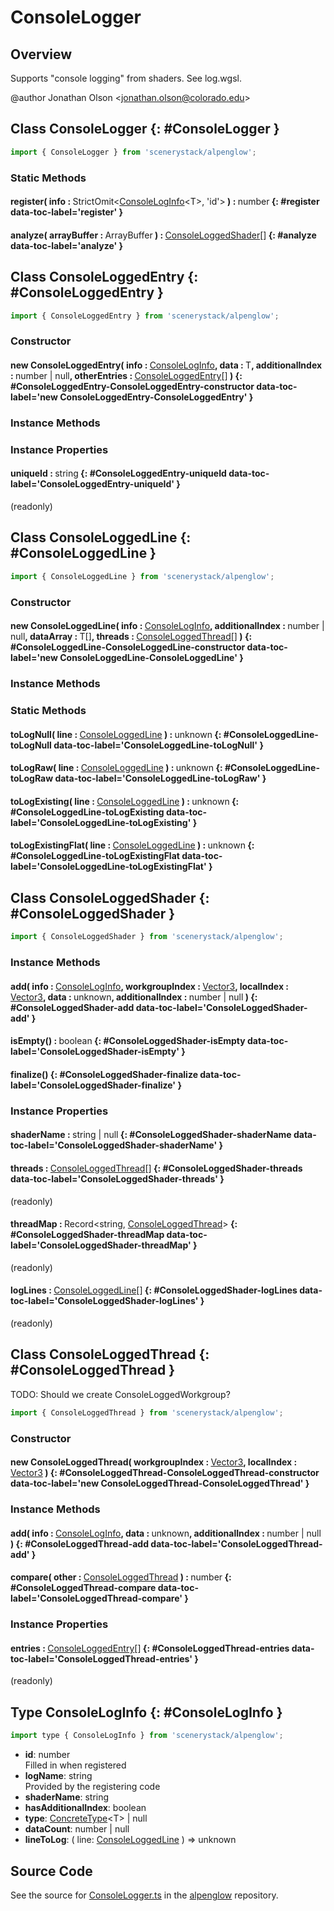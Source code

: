 # ConsoleLogger

## Overview

Supports "console logging" from shaders. See log.wgsl.

@author Jonathan Olson &lt;jonathan.olson@colorado.edu&gt;

## Class ConsoleLogger {: #ConsoleLogger }


```js
import { ConsoleLogger } from 'scenerystack/alpenglow';
```
### Static Methods

#### register( info : <span style="font-weight: 400;">StrictOmit&lt;[ConsoleLogInfo](../alpenglow/ConsoleLogger.md#ConsoleLogInfo)&lt;T&gt;, 'id'&gt;</span> ) : <span style="font-weight: 400;"><span style="color: hsla(calc(var(--md-hue) + 180deg),80%,40%,1);">number</span></span> {: #register data-toc-label='register' }

#### analyze( arrayBuffer : <span style="font-weight: 400;">ArrayBuffer</span> ) : <span style="font-weight: 400;">[ConsoleLoggedShader](../alpenglow/ConsoleLogger.md#ConsoleLoggedShader)[]</span> {: #analyze data-toc-label='analyze' }



## Class ConsoleLoggedEntry {: #ConsoleLoggedEntry }


```js
import { ConsoleLoggedEntry } from 'scenerystack/alpenglow';
```
### Constructor

#### new ConsoleLoggedEntry( info : <span style="font-weight: 400;">[ConsoleLogInfo](../alpenglow/ConsoleLogger.md#ConsoleLogInfo)</span>, data : <span style="font-weight: 400;">T</span>, additionalIndex : <span style="font-weight: 400;"><span style="color: hsla(calc(var(--md-hue) + 180deg),80%,40%,1);">number</span> | <span style="color: hsla(calc(var(--md-hue) + 180deg),80%,40%,1);">null</span></span>, otherEntries : <span style="font-weight: 400;">[ConsoleLoggedEntry](../alpenglow/ConsoleLogger.md#ConsoleLoggedEntry)[]</span> ) {: #ConsoleLoggedEntry-ConsoleLoggedEntry-constructor data-toc-label='new ConsoleLoggedEntry-ConsoleLoggedEntry' }

### Instance Methods



### Instance Properties

#### uniqueId : <span style="font-weight: 400;"><span style="color: hsla(calc(var(--md-hue) + 180deg),80%,40%,1);">string</span></span> {: #ConsoleLoggedEntry-uniqueId data-toc-label='ConsoleLoggedEntry-uniqueId' }

(readonly)



## Class ConsoleLoggedLine {: #ConsoleLoggedLine }


```js
import { ConsoleLoggedLine } from 'scenerystack/alpenglow';
```
### Constructor

#### new ConsoleLoggedLine( info : <span style="font-weight: 400;">[ConsoleLogInfo](../alpenglow/ConsoleLogger.md#ConsoleLogInfo)</span>, additionalIndex : <span style="font-weight: 400;"><span style="color: hsla(calc(var(--md-hue) + 180deg),80%,40%,1);">number</span> | <span style="color: hsla(calc(var(--md-hue) + 180deg),80%,40%,1);">null</span></span>, dataArray : <span style="font-weight: 400;">T[]</span>, threads : <span style="font-weight: 400;">[ConsoleLoggedThread](../alpenglow/ConsoleLogger.md#ConsoleLoggedThread)[]</span> ) {: #ConsoleLoggedLine-ConsoleLoggedLine-constructor data-toc-label='new ConsoleLoggedLine-ConsoleLoggedLine' }

### Instance Methods



### Static Methods

#### toLogNull( line : <span style="font-weight: 400;">[ConsoleLoggedLine](../alpenglow/ConsoleLogger.md#ConsoleLoggedLine)</span> ) : <span style="font-weight: 400;"><span style="color: hsla(calc(var(--md-hue) + 180deg),80%,40%,1);">unknown</span></span> {: #ConsoleLoggedLine-toLogNull data-toc-label='ConsoleLoggedLine-toLogNull' }

#### toLogRaw( line : <span style="font-weight: 400;">[ConsoleLoggedLine](../alpenglow/ConsoleLogger.md#ConsoleLoggedLine)</span> ) : <span style="font-weight: 400;"><span style="color: hsla(calc(var(--md-hue) + 180deg),80%,40%,1);">unknown</span></span> {: #ConsoleLoggedLine-toLogRaw data-toc-label='ConsoleLoggedLine-toLogRaw' }

#### toLogExisting( line : <span style="font-weight: 400;">[ConsoleLoggedLine](../alpenglow/ConsoleLogger.md#ConsoleLoggedLine)</span> ) : <span style="font-weight: 400;"><span style="color: hsla(calc(var(--md-hue) + 180deg),80%,40%,1);">unknown</span></span> {: #ConsoleLoggedLine-toLogExisting data-toc-label='ConsoleLoggedLine-toLogExisting' }

#### toLogExistingFlat( line : <span style="font-weight: 400;">[ConsoleLoggedLine](../alpenglow/ConsoleLogger.md#ConsoleLoggedLine)</span> ) : <span style="font-weight: 400;"><span style="color: hsla(calc(var(--md-hue) + 180deg),80%,40%,1);">unknown</span></span> {: #ConsoleLoggedLine-toLogExistingFlat data-toc-label='ConsoleLoggedLine-toLogExistingFlat' }



## Class ConsoleLoggedShader {: #ConsoleLoggedShader }


```js
import { ConsoleLoggedShader } from 'scenerystack/alpenglow';
```
### Instance Methods

#### add( info : <span style="font-weight: 400;">[ConsoleLogInfo](../alpenglow/ConsoleLogger.md#ConsoleLogInfo)</span>, workgroupIndex : <span style="font-weight: 400;">[Vector3](../dot/Vector3.md)</span>, localIndex : <span style="font-weight: 400;">[Vector3](../dot/Vector3.md)</span>, data : <span style="font-weight: 400;"><span style="color: hsla(calc(var(--md-hue) + 180deg),80%,40%,1);">unknown</span></span>, additionalIndex : <span style="font-weight: 400;"><span style="color: hsla(calc(var(--md-hue) + 180deg),80%,40%,1);">number</span> | <span style="color: hsla(calc(var(--md-hue) + 180deg),80%,40%,1);">null</span></span> ) {: #ConsoleLoggedShader-add data-toc-label='ConsoleLoggedShader-add' }

#### isEmpty() : <span style="font-weight: 400;"><span style="color: hsla(calc(var(--md-hue) + 180deg),80%,40%,1);">boolean</span></span> {: #ConsoleLoggedShader-isEmpty data-toc-label='ConsoleLoggedShader-isEmpty' }

#### finalize() {: #ConsoleLoggedShader-finalize data-toc-label='ConsoleLoggedShader-finalize' }

### Instance Properties

#### shaderName : <span style="font-weight: 400;"><span style="color: hsla(calc(var(--md-hue) + 180deg),80%,40%,1);">string</span> | <span style="color: hsla(calc(var(--md-hue) + 180deg),80%,40%,1);">null</span></span> {: #ConsoleLoggedShader-shaderName data-toc-label='ConsoleLoggedShader-shaderName' }

#### threads : <span style="font-weight: 400;">[ConsoleLoggedThread](../alpenglow/ConsoleLogger.md#ConsoleLoggedThread)[]</span> {: #ConsoleLoggedShader-threads data-toc-label='ConsoleLoggedShader-threads' }

(readonly)

#### threadMap : <span style="font-weight: 400;">Record&lt;<span style="color: hsla(calc(var(--md-hue) + 180deg),80%,40%,1);">string</span>, [ConsoleLoggedThread](../alpenglow/ConsoleLogger.md#ConsoleLoggedThread)&gt;</span> {: #ConsoleLoggedShader-threadMap data-toc-label='ConsoleLoggedShader-threadMap' }

(readonly)

#### logLines : <span style="font-weight: 400;">[ConsoleLoggedLine](../alpenglow/ConsoleLogger.md#ConsoleLoggedLine)[]</span> {: #ConsoleLoggedShader-logLines data-toc-label='ConsoleLoggedShader-logLines' }

(readonly)



## Class ConsoleLoggedThread {: #ConsoleLoggedThread }


TODO: Should we create ConsoleLoggedWorkgroup?

```js
import { ConsoleLoggedThread } from 'scenerystack/alpenglow';
```
### Constructor

#### new ConsoleLoggedThread( workgroupIndex : <span style="font-weight: 400;">[Vector3](../dot/Vector3.md)</span>, localIndex : <span style="font-weight: 400;">[Vector3](../dot/Vector3.md)</span> ) {: #ConsoleLoggedThread-ConsoleLoggedThread-constructor data-toc-label='new ConsoleLoggedThread-ConsoleLoggedThread' }

### Instance Methods

#### add( info : <span style="font-weight: 400;">[ConsoleLogInfo](../alpenglow/ConsoleLogger.md#ConsoleLogInfo)</span>, data : <span style="font-weight: 400;"><span style="color: hsla(calc(var(--md-hue) + 180deg),80%,40%,1);">unknown</span></span>, additionalIndex : <span style="font-weight: 400;"><span style="color: hsla(calc(var(--md-hue) + 180deg),80%,40%,1);">number</span> | <span style="color: hsla(calc(var(--md-hue) + 180deg),80%,40%,1);">null</span></span> ) {: #ConsoleLoggedThread-add data-toc-label='ConsoleLoggedThread-add' }

#### compare( other : <span style="font-weight: 400;">[ConsoleLoggedThread](../alpenglow/ConsoleLogger.md#ConsoleLoggedThread)</span> ) : <span style="font-weight: 400;"><span style="color: hsla(calc(var(--md-hue) + 180deg),80%,40%,1);">number</span></span> {: #ConsoleLoggedThread-compare data-toc-label='ConsoleLoggedThread-compare' }

### Instance Properties

#### entries : <span style="font-weight: 400;">[ConsoleLoggedEntry](../alpenglow/ConsoleLogger.md#ConsoleLoggedEntry)[]</span> {: #ConsoleLoggedThread-entries data-toc-label='ConsoleLoggedThread-entries' }

(readonly)



## Type ConsoleLogInfo {: #ConsoleLogInfo }


```js
import type { ConsoleLogInfo } from 'scenerystack/alpenglow';
```


- **id**: <span style="color: hsla(calc(var(--md-hue) + 180deg),80%,40%,1);">number</span>
<br>  Filled in when registered
- **logName**: <span style="color: hsla(calc(var(--md-hue) + 180deg),80%,40%,1);">string</span>
<br>  Provided by the registering code
- **shaderName**: <span style="color: hsla(calc(var(--md-hue) + 180deg),80%,40%,1);">string</span>
- **hasAdditionalIndex**: <span style="color: hsla(calc(var(--md-hue) + 180deg),80%,40%,1);">boolean</span>
- **type**: [ConcreteType](../alpenglow/ConcreteType.md)&lt;T&gt; | <span style="color: hsla(calc(var(--md-hue) + 180deg),80%,40%,1);">null</span>
- **dataCount**: <span style="color: hsla(calc(var(--md-hue) + 180deg),80%,40%,1);">number</span> | <span style="color: hsla(calc(var(--md-hue) + 180deg),80%,40%,1);">null</span>
- **lineToLog**: ( line: [ConsoleLoggedLine](../alpenglow/ConsoleLogger.md#ConsoleLoggedLine) ) =&gt; <span style="color: hsla(calc(var(--md-hue) + 180deg),80%,40%,1);">unknown</span>




## Source Code

See the source for [ConsoleLogger.ts](https://github.com/phetsims/alpenglow/blob/main/js/webgpu/compute/ConsoleLogger.ts) in the [alpenglow](https://github.com/phetsims/alpenglow) repository.
